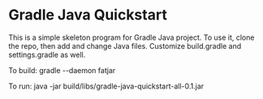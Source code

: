# Gradle Java Quickstart

This is a simple skeleton program for Gradle Java project. To use it,
clone the repo, then add and change Java files. Customize build.gradle
and settings.gradle as well.

To build:
    gradle --daemon fatjar

To run:
    java -jar build/libs/gradle-java-quickstart-all-0.1.jar
